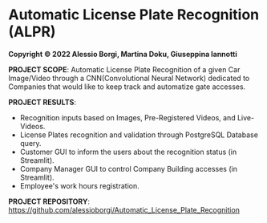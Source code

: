# Automatic License Plate Recognition (ALPR)

**Copyright © 2022 Alessio Borgi, Martina Doku, Giuseppina Iannotti**

**PROJECT SCOPE**: Automatic License Plate Recognition of a given Car Image/Video through a CNN(Convolutional Neural Network) dedicated to Companies that would like to keep track and automatize gate accesses.

**PROJECT RESULTS**:
- Recognition inputs based on Images, Pre-Registered Videos, and Live-Videos.
- License Plates recognition and validation through PostgreSQL Database query.
- Customer GUI to inform the users about the recognition status (in Streamlit).
- Company Manager GUI to control Company Building accesses (in Streamlit). 
- Employee's work hours registration. 

**PROJECT REPOSITORY**: https://github.com/alessioborgi/Automatic_License_Plate_Recognition
